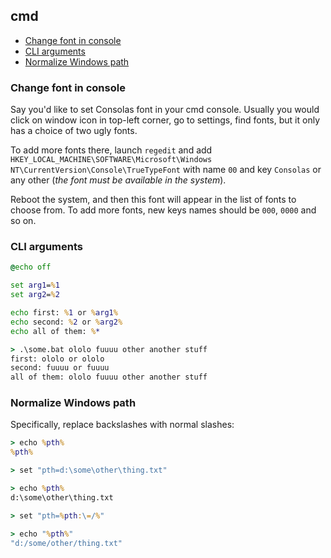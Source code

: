 ## cmd

<!-- MarkdownTOC -->

- [Change font in console](#change-font-in-console)
- [CLI arguments](#cli-arguments)
- [Normalize Windows path](#normalize-windows-path)

<!-- /MarkdownTOC -->

### Change font in console

Say you'd like to set Consolas font in your cmd console. Usually you would click on window icon in top-left corner, go to settings, find fonts, but it only has a choice of two ugly fonts.

To add more fonts there, launch `regedit` and add `HKEY_LOCAL_MACHINE\SOFTWARE\Microsoft\Windows NT\CurrentVersion\Console\TrueTypeFont` with name `00` and key `Consolas` or any other (*the font must be available in the system*).

Reboot the system, and then this font will appear in the list of fonts to choose from. To add more fonts, new keys names should be `000`, `0000` and so on.

### CLI arguments

``` cmd
@echo off

set arg1=%1
set arg2=%2

echo first: %1 or %arg1%
echo second: %2 or %arg2%
echo all of them: %*
```
``` cmd
> .\some.bat ololo fuuuu other another stuff
first: ololo or ololo
second: fuuuu or fuuuu
all of them: ololo fuuuu other another stuff
```

### Normalize Windows path

Specifically, replace backslashes with normal slashes:

``` cmd
> echo %pth%
%pth%

> set "pth=d:\some\other\thing.txt"

> echo %pth%
d:\some\other\thing.txt

> set "pth=%pth:\=/%"

> echo "%pth%"
"d:/some/other/thing.txt"
```
